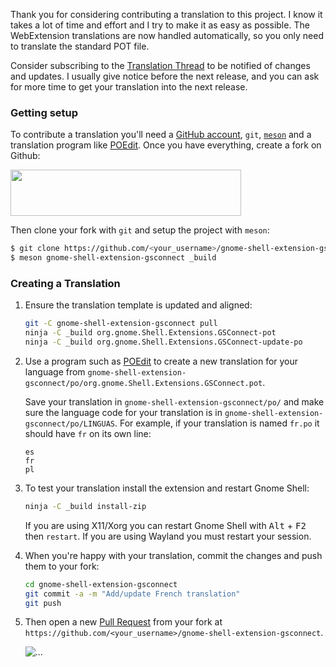 Thank you for considering contributing a translation to this project. I know it takes a lot of time and effort and I try to make it as easy as possible. The WebExtension translations are now handled automatically, so you only need to translate the standard POT file.

Consider subscribing to the [Translation Thread](../issues/1) to be notified of changes and updates. I usually give notice before the next release, and you can ask for more time to get your translation into the next release.

### Getting setup

To contribute a translation you'll need a [GitHub account](https://github.com/join), `git`, [`meson`](http://mesonbuild.com) and a translation program like [POEdit][poedit]. Once you have everything, create a fork on Github:

<img src="https://github-images.s3.amazonaws.com/help/bootcamp/Bootcamp-Fork.png" height="74" width="369"/>

Then clone your fork with `git` and setup the project with `meson`:

```sh
$ git clone https://github.com/<your_username>/gnome-shell-extension-gsconnect.git
$ meson gnome-shell-extension-gsconnect _build
```

### Creating a Translation

1. Ensure the translation template is updated and aligned:

   ```sh
   git -C gnome-shell-extension-gsconnect pull
   ninja -C _build org.gnome.Shell.Extensions.GSConnect-pot
   ninja -C _build org.gnome.Shell.Extensions.GSConnect-update-po
   ```

2. Use a program such as [POEdit][poedit] to create a new translation for your language from `gnome-shell-extension-gsconnect/po/org.gnome.Shell.Extensions.GSConnect.pot`.

   Save your translation in `gnome-shell-extension-gsconnect/po/` and make sure the language code for your translation is in `gnome-shell-extension-gsconnect/po/LINGUAS`. For example, if your translation is named `fr.po` it should have `fr` on its own line:

   ```
   es
   fr
   pl
   ```

3. To test your translation install the extension and restart Gnome Shell:

   ```sh
   ninja -C _build install-zip
   ```

   If you are using X11/Xorg you can restart Gnome Shell with <kbd>Alt</kbd> + <kbd>F2</kbd> then `restart`. If you are using Wayland you must restart your session.

4. When you're happy with your translation, commit the changes and push them to your fork:

   ```sh
   cd gnome-shell-extension-gsconnect
   git commit -a -m "Add/update French translation"
   git push
   ```

5. Then open a new [Pull Request][pull-request] from your fork at `https://github.com/<your_username>/gnome-shell-extension-gsconnect`.

   ![...](https://github-images.s3.amazonaws.com/help/pull_requests/recently_pushed_branch.png)

[pull-request]: https://github.com/andyholmes/gnome-shell-extension-gsconnect/pulls
[pot]: https://github.com/andyholmes/gnome-shell-extension-gsconnect/tree/master/po/org.gnome.Shell.Extensions.GSConnect.pot
[po]: https://github.com/andyholmes/gnome-shell-extension-gsconnect/tree/master/po/
[poedit]: https://poedit.net/
[linguas]: https://github.com/andyholmes/gnome-shell-extension-gsconnect/tree/master/po/LINGUAS